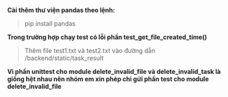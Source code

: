 **Cài thêm thư viện pandas theo lệnh:**

> pip install pandas

**Trong trường hợp chạy test có lỗi phần test_get_file_created_time()**

> Thêm file test1.txt và test2.txt vào đường dẫn /backend/static/task_result

**Vì phần unittest cho module delete_invalid_file và delete_invalid_task là giống hệt nhau nên nhóm em xin phép chỉ gửi phần test cho module delete_invalid_file**
